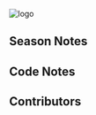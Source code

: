 ![logo](https://github.com/FRC-3695/2023-Season---Crescendo/blob/master/Logo.jpeg?raw=true)
## Season Notes
## Code Notes
## Contributors